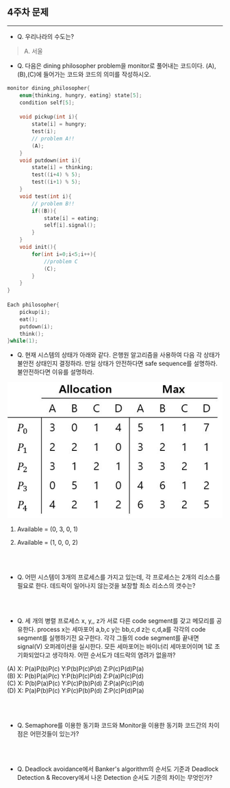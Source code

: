 ## 4주차 문제

---

- Q. 우리나라의 수도는?
> A. 서울

- Q. 다음은 dining philosopher problem을 monitor로 풀어내는 코드이다. (A),(B),(C)에 들어가는 코드와 코드의 의미를 작성하시오.

```c
monitor dining_philosopher{    
    enum{thinking, hungry, eating} state[5];    
    condition self[5];        
    
 	void pickup(int i){        
        state[i] = hungry;        
        test(i);        
        // problem A!!
        (A);
    }        
    void putdown(int i){        
        state[i] = thinking;                
        test((i+4) % 5);     
        test((i+1) % 5);    
    }        
    void test(int i){        
        // problem B!!
        if((B)){            
            state[i] = eating;            
            self[i].signal();
        }    
    }        
    void init(){        
        for(int i=0;i<5;i++){            
            //problem C
            (C);        
        }    
    }
}
    
Each philosopher{    
    pickup(i);    
    eat();    
    putdown(i);    
    think();
}while(1);
```



- Q. 현재 시스템의 상태가 아래와 같다. 은행원 알고리즘을 사용하여 다음 각 상태가 불안전 상태인지 결정하라. 만일 상태가 안전하다면 safe sequence를 설명하라. 불안전하다면 이유를 설명하라.

<img src="https://github.com/gashe-soo/OS-7week-KOCW/blob/main/asset/week4_problem.jpg?raw=true" alt="week4_problem.jpg"  />


1) Available = (0, 3, 0, 1)

2) Available = (1, 0, 0, 2)


<br><br>




- Q. 어떤 시스템이 3개의 프로세스를 가지고 있는데, 각 프로세스는 2개의 리소스를 필요로 한다. 데드락이 일어나지 않는것을 보장할 최소 리소스의 갯수는?

<br><br>


- Q. 세 개의 병렬 프로세스 x, y,, z가 서로 다른 code segment를 갖고 메모리를 공유한다. process x는 세마포어 a,b,c y는 bb,c,d z는 c,d,a를 각각의 code segment를 실행하기전 요구한다. 각각 그들의 code segment를 끝내면 signal(V) 오퍼레이션을 실시한다. 모든 세마포어는 바이너리 세마포어이며 1로 초기화되었다고 생각하자. 어떤 순서도가 데드락의 염려가 없을까?

(A) X: P(a)P(b)P(c) Y:P(b)P(c)P(d) Z:P(c)P(d)P(a) <br>
(B) X: P(b)P(a)P(c) Y:P(b)P(c)P(d) Z:P(a)P(c)P(d) <br>
(C) X: P(b)P(a)P(c) Y:P(c)P(b)P(d) Z:P(a)P(c)P(d) <br>
(D) X: P(a)P(b)P(c) Y:P(c)P(b)P(d) Z:P(c)P(d)P(a) <br>

<br><br>




- Q. Semaphore를 이용한 동기화 코드와 Monitor을 이용한 동기화 코드간의 차이점은 어떤것들이 있는가?




<br><br>

- Q. Deadlock avoidance에서 Banker's algorithm의 순서도 기준과 Deadlock Detection & Recovery에서 나온 Detection 순서도 기준의 차이는 무엇인가?
